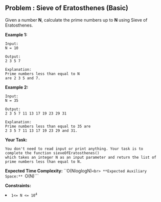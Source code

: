 ## Problem : Sieve of Eratosthenes (Basic)
Given a number **N**, calculate the prime numbers up to **N** using Sieve of Eratosthenes.  

**Example 1:**
```
Input:
N = 10

Output:
2 3 5 7

Explanation:
Prime numbers less than equal to N 
are 2 3 5 and 7.
```

**Example 2:**
```
Input:
N = 35

Output:
2 3 5 7 11 13 17 19 23 29 31

Explanation:
Prime numbers less than equal to 35 are
2 3 5 7 11 13 17 19 23 29 and 31.
```

**Your Task:** 
```
You don't need to read input or print anything. Your task is to complete the function sieveOfEratosthenes()
which takes an integer N as an input parameter and return the list of prime numbers less than equal to N.
```
**Expected Time Complexity:** ``O(NloglogN)```<br>
**Expected Auxiliary Space:** ```O(N)```

**Constraints:**
<li><code>1<= N <= 10<sup>4</sup></code></li>
